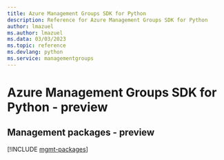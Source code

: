 ```yaml
---
title: Azure Management Groups SDK for Python
description: Reference for Azure Management Groups SDK for Python
author: lmazuel
ms.author: lmazuel
ms.data: 03/03/2023
ms.topic: reference
ms.devlang: python
ms.service: managementgroups
---
```

# Azure Management Groups SDK for Python - preview

## Management packages - preview
[!INCLUDE [mgmt-packages](management-groups-mgmt-index.md)]